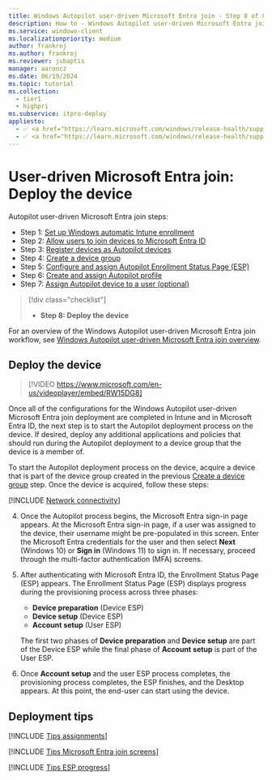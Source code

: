 ```yaml
---
title: Windows Autopilot user-driven Microsoft Entra join - Step 8 of 8 - Deploy the device
description: How to - Windows Autopilot user-driven Microsoft Entra join - Step 8 of 8 - Deploy the device.
ms.service: windows-client
ms.localizationpriority: medium
author: frankroj
ms.author: frankroj
ms.reviewer: jubaptis
manager: aaroncz
ms.date: 06/19/2024
ms.topic: tutorial
ms.collection:
  - tier1
  - highpri
ms.subservice: itpro-deploy
appliesto:
  - ✅ <a href="https://learn.microsoft.com/windows/release-health/supported-versions-windows-client" target="_blank">Windows 11</a>
  - ✅ <a href="https://learn.microsoft.com/windows/release-health/supported-versions-windows-client" target="_blank">Windows 10</a>
---
```


# User-driven Microsoft Entra join: Deploy the device

Autopilot user-driven Microsoft Entra join steps:

- Step 1: [Set up Windows automatic Intune enrollment](azure-ad-join-automatic-enrollment.md)
- Step 2: [Allow users to join devices to Microsoft Entra ID](azure-ad-join-allow-users-to-join.md)
- Step 3: [Register devices as Autopilot devices](azure-ad-join-register-device.md)
- Step 4: [Create a device group](azure-ad-join-device-group.md)
- Step 5: [Configure and assign Autopilot Enrollment Status Page (ESP)](azure-ad-join-esp.md)
- Step 6: [Create and assign Autopilot profile](azure-ad-join-autopilot-profile.md)
- Step 7: [Assign Autopilot device to a user (optional)](azure-ad-join-assign-device-to-user.md)

> [!div class="checklist"]
>
> - **Step 8: Deploy the device**

For an overview of the Windows Autopilot user-driven Microsoft Entra join workflow, see [Windows Autopilot user-driven Microsoft Entra join overview](azure-ad-join-workflow.md#workflow).

## Deploy the device

> [!VIDEO https://www.microsoft.com/en-us/videoplayer/embed/RW15DG8]

Once all of the configurations for the Windows Autopilot user-driven Microsoft Entra join deployment are completed in Intune and in Microsoft Entra ID, the next step is to start the Autopilot deployment process on the device. If desired, deploy any additional applications and policies that should run during the Autopilot deployment to a device group that the device is a member of.

To start the Autopilot deployment process on the device, acquire a device that is part of the device group created in the previous [Create a device group](azure-ad-join-device-group.md) step. Once the device is acquired, follow these steps:

[!INCLUDE [Network connectivity](../includes/network-connectivity.md)]

4. Once the Autopilot process begins, the Microsoft Entra sign-in page appears. At the Microsoft Entra sign-in page, if a user was assigned to the device, their username might be pre-populated in this screen. Enter the Microsoft Entra credentials for the user and then select **Next** (Windows 10) or **Sign in** (Windows 11) to sign in. If necessary, proceed through the multi-factor authentication (MFA) screens.

5. After authenticating with Microsoft Entra ID, the Enrollment Status Page (ESP) appears. The Enrollment Status Page (ESP) displays progress during the provisioning process across three phases:

   - **Device preparation** (Device ESP)
   - **Device setup** (Device ESP)
   - **Account setup** (User ESP)

    The first two phases of **Device preparation** and **Device setup** are part of the Device ESP while the final phase of **Account setup** is part of the User ESP.

6. Once **Account setup** and the user ESP process completes, the provisioning process completes, the ESP finishes, and the Desktop appears. At this point, the end-user can start using the device.

## Deployment tips

[!INCLUDE [Tips assignments](../includes/tips-assignments.md)]

[!INCLUDE [Tips Microsoft Entra join screens](../includes/tips-aadj-screens.md)]

[!INCLUDE [Tips ESP progress](../includes/tips-esp-progress.md)]
